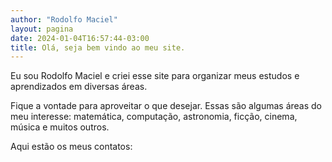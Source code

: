 ```yaml
---
author: "Rodolfo Maciel"
layout: pagina
date: 2024-01-04T16:57:44-03:00
title: Olá, seja bem vindo ao meu site.
---
```


Eu sou Rodolfo Maciel e criei esse site para organizar meus estudos e aprendizados em diversas áreas.

Fique a vontade para aproveitar o que desejar. Essas são algumas áreas do meu interesse: matemática, computação, astronomia, ficção, cinema, música e muitos outros.

Aqui estão os meus contatos:
